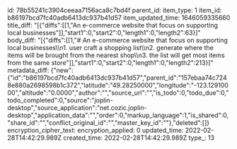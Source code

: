 id: 78b55241c3904ceeaa7156aca8c7bd4f
parent_id: 
item_type: 1
item_id: b86197bcd7fc40adb6413dc937b41d57
item_updated_time: 1646059335660
title_diff: "[{\"diffs\":[[1,\"An e-commerce website that focus on supporting local businesses\"]],\"start1\":0,\"start2\":0,\"length1\":0,\"length2\":63}]"
body_diff: "[{\"diffs\":[[1,\"# An e-commerce website that focus on supporting local businesses\\\n1. user craft a shopping list\\\n2. generate where the items will be brought from the nearest shop\\\n3. the list will get most items from the same store\"]],\"start1\":0,\"start2\":0,\"length1\":0,\"length2\":213}]"
metadata_diff: {"new":{"id":"b86197bcd7fc40adb6413dc937b41d57","parent_id":"157ebaa74c7248e880a2698598b1c372","latitude":"49.28250000","longitude":"-123.12910000","altitude":"0.0000","author":"","source_url":"","is_todo":0,"todo_due":0,"todo_completed":0,"source":"joplin-desktop","source_application":"net.cozic.joplin-desktop","application_data":"","order":0,"markup_language":1,"is_shared":0,"share_id":"","conflict_original_id":"","master_key_id":""},"deleted":[]}
encryption_cipher_text: 
encryption_applied: 0
updated_time: 2022-02-28T14:42:29.989Z
created_time: 2022-02-28T14:42:29.989Z
type_: 13
